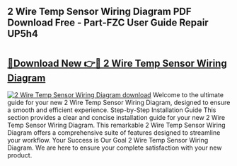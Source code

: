 ## 2 Wire Temp Sensor Wiring Diagram PDF Download Free - Part-FZC User Guide Repair UP5h4

# <h2><a href="http://dfrdzt.blite.top/?on=2+Wire+Temp+Sensor+Wiring+Diagram">🔗Download New 👉🔴 2 Wire Temp Sensor Wiring Diagram</a></h2>

[![2 Wire Temp Sensor Wiring Diagram download](https://i.imgur.com/lujVjoI.png)](http://dfrdzt.blite.top/?on=2+Wire+Temp+Sensor+Wiring+Diagram)
Welcome to the ultimate guide for your new 2 Wire Temp Sensor Wiring Diagram, designed to ensure a smooth and efficient experience. Step-by-Step Installation Guide This section provides a clear and concise installation guide for your new 2 Wire Temp Sensor Wiring Diagram. This remarkable 2 Wire Temp Sensor Wiring Diagram offers a comprehensive suite of features designed to streamline your workflow. Your Success is Our Goal 2 Wire Temp Sensor Wiring Diagram. We are here to ensure your complete satisfaction with your new product.
